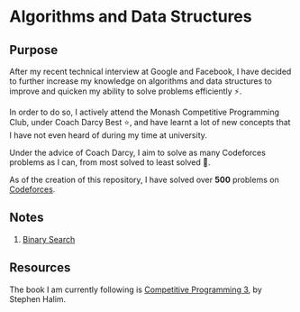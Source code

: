 # Algorithms and Data Structures

## Purpose

After my recent technical interview at Google and Facebook, I have decided to further increase my knowledge on algorithms and data structures to improve and quicken my ability to solve problems efficiently :zap:.

In order to do so, I actively attend the Monash Competitive Programming Club, under Coach Darcy Best :star:, and have learnt a lot of new concepts that I have not even heard of during my time at university.

Under the advice of Coach Darcy, I aim to solve as many Codeforces problems as I can, from most solved to least solved :muscle:.

As of the creation of this repository, I have solved over <strong>500</strong> problems on [Codeforces](www.codeforces.com).

## Notes
1. [Binary Search]()

## Resources

The book I am currently following is [Competitive Programming 3](https://www.amazon.com/Competitive-Programming-3rd-Steven-Halim/dp/B00FG8MNN8), by Stephen Halim.
